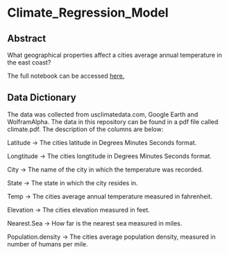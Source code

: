 # Climate_Regression_Model

## Abstract 

What geographical properties affect a cities average annual temperature in the east coast?

The full notebook can be accessed [here.](https://rpubs.com/Ender_Erimhan/1015254)

## Data Dictionary

The data was collected from usclimatedata.com, Google Earth and WolframAlpha. The data in this repository can be found in a pdf file called climate.pdf. The description of the columns are below:

Latitude -> The cities latitude in Degrees Minutes Seconds format.  

Longtitude -> The cities longtitude in Degrees Minutes Seconds format. 

City -> The name of the city in which the temperature was recorded. 

State -> The state in which the city resides in. 

Temp -> The cities average annual temperature measured in fahrenheit. 

Elevation -> The cities elevation measured in feet.

Nearest.Sea -> How far is the nearest sea measured in miles. 

Population.density -> The cities average population density, measured in number of humans per mile. 
